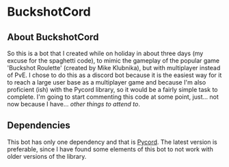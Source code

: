 # BuckshotCord
## About BuckshotCord
So this is a bot that I created while on holiday in about three days (my excuse for the spaghetti code), to mimic the gameplay of the popular game 'Buckshot Roulette' (created by Mike Klubnika), but with multiplayer instead of PvE. I chose to do this as a discord bot because it is the easiest way for it to reach a large user base as a multiplayer game and because I'm also proficient (ish) with the Pycord library, so it would be a fairly simple task to complete. I'm going to start commenting this code at some point, just... not now because I have... *other things to attend to*.

## Dependencies
This bot has only one dependency and that is [Pycord](https://pycord.dev). The latest version is preferable, since I have found some elements of this bot to not work with older versions of the library.
